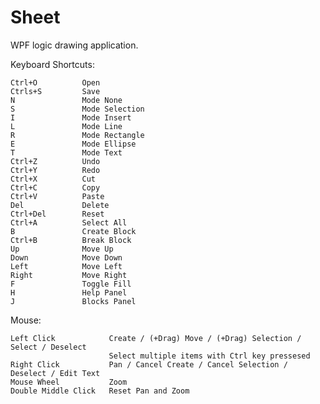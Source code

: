 Sheet
=====

WPF  logic  drawing  application.

Keyboard  Shortcuts:

    Ctrl+O          Open
    Ctrls+S         Save
    N               Mode None
    S               Mode Selection
    I               Mode Insert
    L               Mode Line
    R               Mode Rectangle
    E               Mode Ellipse
    T               Mode Text
    Ctrl+Z          Undo
    Ctrl+Y          Redo
    Ctrl+X          Cut
    Ctrl+C          Copy
    Ctrl+V          Paste
    Del             Delete
    Ctrl+Del        Reset
    Ctrl+A          Select All
    B               Create Block
    Ctrl+B          Break Block
    Up              Move Up
    Down            Move Down
    Left            Move Left
    Right           Move Right
    F               Toggle Fill
    H               Help Panel
    J               Blocks Panel

Mouse:

    Left Click            Create / (+Drag) Move / (+Drag) Selection / Select / Deselect
                          Select multiple items with Ctrl key pressesed
    Right Click           Pan / Cancel Create / Cancel Selection / Deselect / Edit Text
    Mouse Wheel           Zoom
    Double Middle Click   Reset Pan and Zoom
